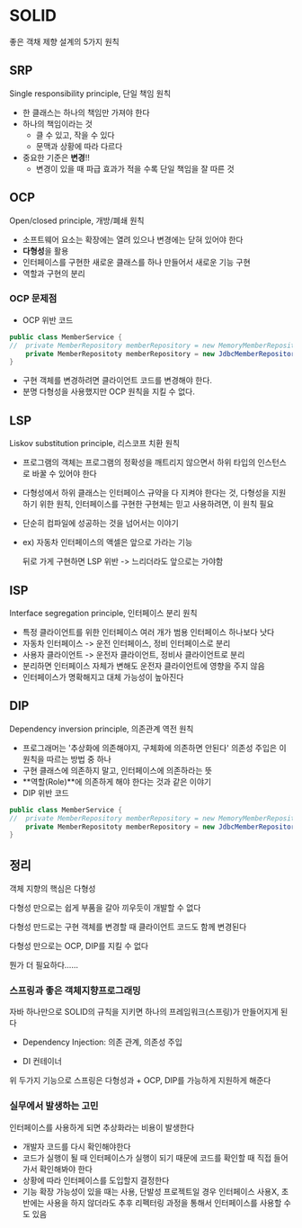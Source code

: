 # SOLID

좋은 객채 제향 설계의 5가지 원칙

## SRP

Single responsibility principle, 단일 책임 원칙

- 한 클래스는 하나의 책임만 가져야 한다
- 하나의 책임이라는 것
  - 클 수 있고, 작을 수 있다
  - 문맥과 상황에 따라 다르다
- 중요한 기준은 **변경**!!
  - 변경이 있을 때 파급 효과가 적을 수록 단일 책임을 잘 따른 것

## OCP

Open/closed principle, 개방/폐쇄 원칙

- 소프트웨어 요소는 확장에는 열려 있으나 변경에는 닫혀 있어야 한다
- **다형성**을 활용
- 인터페이스를 구현한 새로운 클래스를 하나 만들어서 새로운 기능 구현
- 역할과 구현의 분리

### OCP 문제점

- OCP 위반 코드

```java
public class MemberService {
//	private MemberRepository memberRepository = new MemoryMemberRepository();
	private MemberRepositoty memberRepository = new JdbcMemberRepository();
}
```

- 구현 객체를 변경하려면 클라이언트 코드를 변경해야 한다.
- 분명 다형성을 사용했지만 OCP 원칙을 지킬 수 없다.

## LSP

Liskov substitution principle, 리스코프 치환 원칙

- 프로그램의 객체는 프로그램의 정확성을 깨트리지 않으면서 하위 타입의 인스턴스로 바꿀 수 있어야 한다

- 다형성에서 하위 클래스는 인터페이스 규약을 다 지켜야 한다는 것, 다형성을 지원하기 위한 원칙, 인터페이스를 구현한 구현체는 믿고 사용하려면, 이 원칙 필요

- 단순히 컴파일에 성공하는 것을 넘어서는 이야기

- ex) 자동차 인터페이스의 액셀은 앞으로 가라는 기능

  뒤로 가게 구현하면 LSP 위반 -> 느리더라도 앞으로는 가야함

## ISP

Interface segregation principle, 인터페이스 분리 원칙

- 특정 클라이언트를 위한 인터페이스 여러 개가 범용 인터페이스 하나보다 낫다
- 자동차 인터페이스 -> 운전 인터페이스, 정비 인터페이스로 분리
- 사용자 클라이언트 -> 운전자 클라이언트, 정비사 클라이언트로 분리
- 분리하면 인터페이스 자체가 변해도 운전자 클라이언트에 영향을 주지 않음
- 인터페이스가 명확해지고 대체 가능성이 높아진다

## DIP

Dependency inversion principle, 의존관계 역전 원칙

- 프로그래머는 '추상화에 의존해야지, 구체화에 의존하면 안된다' 의존성 주입은 이 원칙을 따르는 방법 중 하나
- 구현 클래스에 의존하지 말고, 인터페이스에 의존하라는 뜻
- **역할(Role)**에 의존하게 해야 한다는 것과 같은 이야기
- DIP 위반 코드

```java
public class MemberService {
//	private MemberRepository memberRepository = new MemoryMemberRepository();
	private MemberRepositoty memberRepository = new JdbcMemberRepository();
}
```



## 정리

객체 지향의 핵심은 다형성

다형성 만으로는 쉽게 부품을 갈아 끼우듯이 개발할 수 없다

다형성 만드로는 구현 객체를 변경할 때 클라이언트 코드도 함께 변경된다

다형성 만으로는 OCP, DIP를 지킬 수 없다

뭔가 더 필요하다......

### 스프링과 좋은 객체지향프로그래밍

자바 하나만으로 SOLID의 규칙을 지키면 하나의 프레임워크(스프링)가 만들어지게 된다

- Dependency Injection: 의존 관계, 의존성 주입

- DI 컨테이너

위 두가지 기능으로 스프링은 다형성과 + OCP, DIP를 가능하게 지원하게 해준다

### 실무에서 발생하는 고민

인터페이스를 사용하게 되면 추상화라는 비용이 발생한다

- 개발자 코드를 다시 확인해야한다
- 코드가 실행이 될 때 인터페이스가 실행이 되기 때문에 코드를 확인할 때 직접 들어가서 확인해봐야 한다
- 상황에 따라 인터페이스를 도입할지 결정한다
- 기능 확장 가능성이 있을 때는 사용, 단발성 프로젝트일 경우 인터페이스 사용X, 초반에는 사용을 하지 않더라도 추후 리펙터링 과정을 통해서 인터페이스를 사용할 수도 있음



